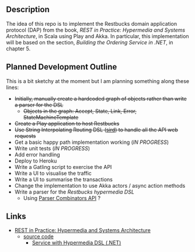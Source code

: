 
## Description

The idea of this repo is to implement the Restbucks domain application protocol (DAP) from the book, _REST in Practice: Hypermedia and Systems Architecture_, in Scala using Play and Akka. In particular, this implementation will be based on the section, _Building the Ordering Service in .NET_, in chapter 5.

## Planned Development Outline

This is a bit sketchy at the moment but I am planning something along these lines:

* ~~Initially, manually create a hardcoded graph of objects rather than write a parser for the DSL~~
    * ~~Objects in the graph: Accept, State, Link, Error, StateMachineTemplate~~
* ~~Create a Play application to host Restbucks~~
* ~~Use String Interpolating Routing DSL ([sird](https://www.playframework.com/documentation/2.5.x/ScalaSirdRouter)) to handle all the API web requests~~
* Get a basic happy path implementation working (_IN PROGRESS_)
* Write unit tests (_IN PROGRESS_)
* Add error handling
* Deploy to Heroku
* Write a Gatling script to exercise the API
* Write a UI to visualise the traffic
* Write a UI to summarise the transactions
* Change the implementation to use Akka actors / async action methods
* Write a parser for the _Restbucks hypermedia DSL_
    * Using [Parser Combinators API](http://www.scala-lang.org/api/2.11.8/scala-parser-combinators) ?

## Links

* [REST in Practice: Hypermedia and Systems Architecture](http://restinpractice.com/)
    * [source code](http://restinpractice.com/book/sourcecode.html)
        * [Service with Hypermedia DSL (.NET)
](http://restinpractice.com/book/sourcecode/ch05/Chapter5-DotNetOrderService.zip)

